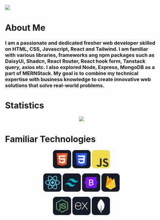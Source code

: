 <img src="https://github.com/yasin-arft/yasin-arft/blob/main/images/banner.png" />

# About Me
### I am a passionate and dedicated fresher web developer skilled on HTML, CSS, Javascript, React and Tailwind. I am familiar with various libraries, frameworks ang npm packages such as DaisyUi, Shadcn, React Router, React hook form, Tanstack query, axios etc. I also explored Node, Express, MongoDB as a part of MERNStack. My goal is to combine my technical expertise with business knowledge to create innovative web solutions that solve real-world problems.

# Statistics
<p align="center">
  <img width="50%" src="https://github-readme-streak-stats.herokuapp.com?user=yasin-arft&theme=highcontrast&border_radius=8" />
</p>

# Familiar Technologies 

<p align="center">
<img src="https://github.com/yasin-arft/yasin-arft/blob/main/images/icons/HTML.png"/>
<img src="https://github.com/yasin-arft/yasin-arft/blob/main/images/icons/css.png"/>
<img src="https://github.com/yasin-arft/yasin-arft/blob/main/images/icons/JavaScript.png"/>
</p>
<p align="center">
<img src="https://github.com/yasin-arft/yasin-arft/blob/main/images/icons/react.png"/>
<img src="https://github.com/yasin-arft/yasin-arft/blob/main/images/icons/tailwind.png"/>
<img src="https://github.com/yasin-arft/yasin-arft/blob/main/images/icons/Bootsrap.png"/>
<img src="https://github.com/yasin-arft/yasin-arft/blob/main/images/icons/firebase.png"/>
</p>
<p align="center">
<img src="https://github.com/yasin-arft/yasin-arft/blob/main/images/icons/node.png"/>
<img src="https://github.com/yasin-arft/yasin-arft/blob/main/images/icons/express.png"/>
<img src="https://github.com/yasin-arft/yasin-arft/blob/main/images/icons/mongo.png"/>
</p>
